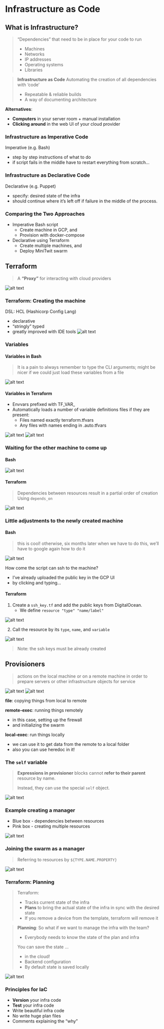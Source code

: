 # Infrastructure as Code

## What is Infrastructure?
> “Dependencies” that need to be in place for your code to run
> * Machines
> * Networks
> * IP addresses
> * Operating systems
> * Libraries

> **Infrastructure as Code**
> Automating the creation of all dependencies with ‘code’
> * Repeatable & reliable builds
> * A way of documenting architecture

**Alternatives**: 
* **Computers** in your server room + manual installation
* **Clicking around** in the web UI of your cloud provider
  
### Infrastructure as Imperative Code
Imperative (e.g. Bash)
* step by step instructions of what to do
* if script fails in the middle have to restart everything from scratch…

### Infrastructure as Declarative Code
Declarative (e.g. Puppet)
* specify: desired state of the infra
* should continue where it’s left off if failure in the middle of the process.

### Comparing the Two Approaches
* Imperative Bash script
   * Create machine in GCP, and
   * Provision with docker-compose
* Declarative using Terraform 
   * Create multiple machines, and
   * Deploy MiniTwit swarm
  
## Terraform
> A **“Proxy”** for interacting with cloud providers

![alt text](images/image.png)

### Terraform: Creating the machine
DSL: HCL (Hashicorp Config Lang)
* declarative
* “stringly” typed
* greatly improved with IDE tools
![alt text](images/image-1.png)

### Variables 
#### Variables in Bash
> It is a pain to always remember to type the CLI arguments; might be nicer if we could just load these variables from a file

![alt text](images/image-2.png)

#### Variables in Terraform
* Envvars prefixed with TF_VAR_
* Automatically loads a number of variable definitions files if they are present:
  * Files named exactly terraform.tfvars
  * Any files with names ending in .auto.tfvars

![alt text](images/image-3.png)
![alt text](images/image-4.png)

### Waiting for the other machine to come up
#### Bash
![alt text](images/image-5.png)

#### Terraform
> Dependencies between resources result in a partial order of creation
> Using `depends_on`

![alt text](images/image-6.png)

### Little adjustments to the newly created machine
#### Bash
> this is cool! otherwise, six months later when we have to do this, we’ll have to google again how to do it

![alt text](images/image-7.png)

How come the script can ssh to the machine?
* I’ve already uploaded the public key in the GCP UI
* by clicking and typing…

#### Terraform
1. Create a `ssh_key.tf` and add the public keys from DigitalOcean.
   - We define `resource "type" "name/label"`

![alt text](images/image-8.png)

2. Call the resource by its `type`, `name`, and `variable`

![alt text](images/image-9.png)

> Note: the ssh keys must be already created

## Provisioners
> actions on the local machine or on a remote machine in order to prepare servers or other infrastructure objects for service

![alt text](images/image-10.png)
![alt text](images/image-11.png)

**file**: copying things from local to remote

**remote-exec**: running things remotely
* in this case, setting up the firewall
* and initializing the swarm

**local-exec**: run things locally
* we can use it to get data from the remote to a local folder
* also you can use heredoc in it!

### The `self` variable
> **Expressions in provisioner** blocks cannot **refer to their parent** resource by name.
>
> Instead, they can use the special `self` object.

![alt text](images/image-12.png)

### Example creating a manager
* Blue box - dependencies between resources
* Pink box - creating multiple resources

![alt text](images/image-13.png)

### Joining the swarm as a manager
> Referring to resources by `${TYPE.NAME.PROPERTY}`

![alt text](images/image-14.png)

### Terraform: Planning
> Terraform:
> * Tracks current state of the infra
> * **Plans** to bring the actual state of the infra in sync with the desired state
> * If you remove a device from the template, terraform will remove it

> **Planning**: So what if we want to manage the infra with the team?
> * Everybody needs to know the state of the plan and infra
> 
> You can save the state … 
> * in the cloud!
>* Backend configuration
>* By default state is saved locally

![alt text](images/image-15.png)

### Principles for IaC
* **Version** your infra code
* **Test** your infra code
* Write beautiful infra code
* No write huge plan files
* Comments explaining the “why”
